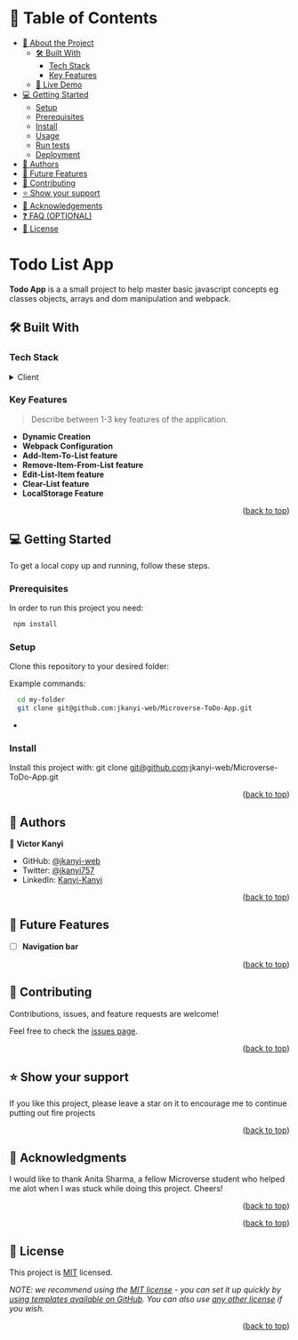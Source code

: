 <a name="readme-top"></a>
<!-- TABLE OF CONTENTS -->

# 📗 Table of Contents

- [📖 About the Project](#about-project)
  - [🛠 Built With](#built-with)
    - [Tech Stack](#tech-stack)
    - [Key Features](#key-features)
  - [🚀 Live Demo](#live-demo)
- [💻 Getting Started](#getting-started)
  - [Setup](#setup)
  - [Prerequisites](#prerequisites)
  - [Install](#install)
  - [Usage](#usage)
  - [Run tests](#run-tests)
  - [Deployment](#triangular_flag_on_post-deployment)
- [👥 Authors](#authors)
- [🔭 Future Features](#future-features)
- [🤝 Contributing](#contributing)
- [⭐️ Show your support](#support)
- [🙏 Acknowledgements](#acknowledgements)
- [❓ FAQ (OPTIONAL)](#faq)
- [📝 License](#license)

<!-- PROJECT DESCRIPTION -->

# Todo List App <a name="about-project"></a>

**Todo App** is a a small project to help master basic javascript concepts eg classes objects, arrays and dom manipulation and webpack.

## 🛠 Built With <a name="built-with"></a>

### Tech Stack <a name="tech-stack"></a>

<details>
  <summary>Client</summary>
  <ul>
    <li><a href="https://reactjs.org/">Html</a></li>
        <li><a href="#">CSS</a></li>
  </ul>
</details>

<!-- Features -->


### Key Features <a name="key-features"></a>
> Describe between 1-3 key features of the application.

- **Dynamic Creation**
- **Webpack Configuration**
- **Add-Item-To-List feature**
- **Remove-Item-From-List feature**
- **Edit-List-Item feature**
- **Clear-List feature**
- **LocalStorage Feature**

<p align="right">(<a href="#readme-top">back to top</a>)</p>

<!-- GETTING STARTED -->

## 💻 Getting Started <a name="getting-started"></a>


To get a local copy up and running, follow these steps.

### Prerequisites

In order to run this project you need:

```sh
 npm install
```


### Setup

Clone this repository to your desired folder:


Example commands:

```sh
  cd my-folder
  git clone git@github.com:jkanyi-web/Microverse-ToDo-App.git
```
-

### Install

Install this project with:
 git clone git@github.com:jkanyi-web/Microverse-ToDo-App.git

<p align="right">(<a href="#readme-top">back to top</a>)</p>

<!-- AUTHORS -->

## 👥 Authors <a name="authors"></a>

👤 **Victor Kanyi**

- GitHub: [@jkanyi-web](https://github.com/jkanyi-web)
- Twitter: [@jkanyi757](https://twitter.com/jkanyi757)
- LinkedIn: [Kanyi-Kanyi](https://linkedin.com/in/kanyi-kanyi-6668aa188/)

<p align="right">(<a href="#readme-top">back to top</a>)</p>

<!-- FUTURE FEATURES -->

## 🔭 Future Features <a name="future-features"></a>


- [ ] **Navigation bar**
<p align="right">(<a href="#readme-top">back to top</a>)</p>

<!-- CONTRIBUTING -->

## 🤝 Contributing <a name="contributing"></a>

Contributions, issues, and feature requests are welcome!

Feel free to check the [issues page](../../issues/).

<p align="right">(<a href="#readme-top">back to top</a>)</p>

<!-- SUPPORT -->

## ⭐️ Show your support <a name="support"></a>

If you like this project, please leave a star on it to encourage me to continue putting out fire projects

<p align="right">(<a href="#readme-top">back to top</a>)</p>

<!-- ACKNOWLEDGEMENTS -->

## 🙏 Acknowledgments <a name="acknowledgements"></a>

I would like to thank Anita Sharma, a fellow Microverse student who helped me alot when I was stuck while doing this project. Cheers!

<p align="right">(<a href="#readme-top">back to top</a>)</p>


<p align="right">(<a href="#readme-top">back to top</a>)</p>

<!-- LICENSE -->

## 📝 License <a name="license"></a>

This project is [MIT](https://choosealicense.com/licenses/mit/) licensed.

_NOTE: we recommend using the [MIT license](https://choosealicense.com/licenses/mit/) - you can set it up quickly by [using templates available on GitHub](https://docs.github.com/en/communities/setting-up-your-project-for-healthy-contributions/adding-a-license-to-a-repository). You can also use [any other license](https://choosealicense.com/licenses/) if you wish._

<p align="right">(<a href="#readme-top">back to top</a>)</p>
